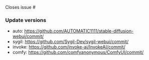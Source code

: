 <!--
Have you created an issue before opening a merge request???
https://github.com/AbdBarho/stable-diffusion-webui-docker#contributing
Please create one so we can discuss it, I don't want your effort to go to waste.
-->

Closes issue #

### Update versions

- auto: https://github.com/AUTOMATIC1111/stable-diffusion-webui/commit/
- sygil: https://github.com/Sygil-Dev/sygil-webui/commit/
- invoke: https://github.com/invoke-ai/InvokeAI/commit/
- comfy: https://github.com/comfyanonymous/ComfyUI/commit/
